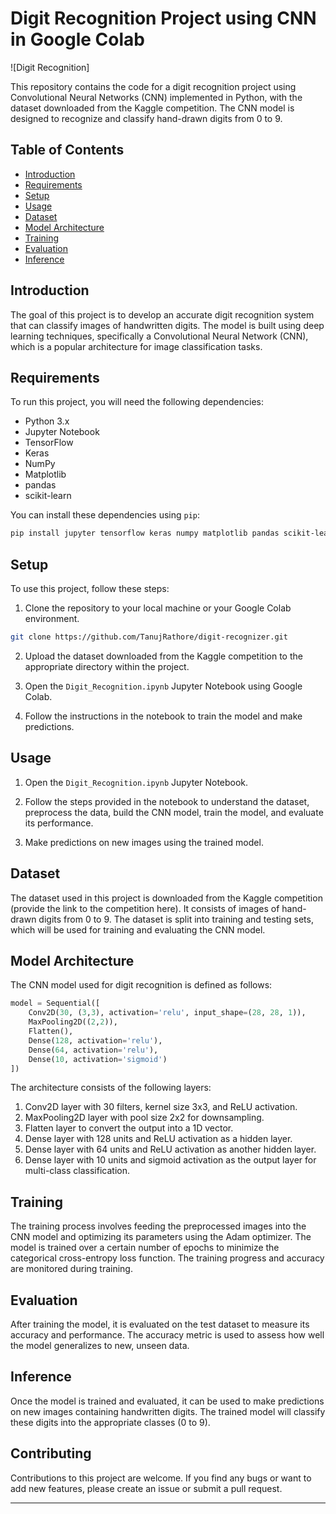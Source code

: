 # Digit Recognition Project using CNN in Google Colab

![Digit Recognition]

This repository contains the code for a digit recognition project using Convolutional Neural Networks (CNN) implemented in Python, with the dataset downloaded from the Kaggle competition. The CNN model is designed to recognize and classify hand-drawn digits from 0 to 9.

## Table of Contents

- [Introduction](#introduction)
- [Requirements](#requirements)
- [Setup](#setup)
- [Usage](#usage)
- [Dataset](#dataset)
- [Model Architecture](#model-architecture)
- [Training](#training)
- [Evaluation](#evaluation)
- [Inference](#inference)

## Introduction

The goal of this project is to develop an accurate digit recognition system that can classify images of handwritten digits. The model is built using deep learning techniques, specifically a Convolutional Neural Network (CNN), which is a popular architecture for image classification tasks.

## Requirements

To run this project, you will need the following dependencies:

- Python 3.x
- Jupyter Notebook
- TensorFlow
- Keras
- NumPy
- Matplotlib
- pandas
- scikit-learn

You can install these dependencies using `pip`:

```bash
pip install jupyter tensorflow keras numpy matplotlib pandas scikit-learn
```

## Setup

To use this project, follow these steps:

1. Clone the repository to your local machine or your Google Colab environment.

```bash
git clone https://github.com/TanujRathore/digit-recognizer.git
```

2. Upload the dataset downloaded from the Kaggle competition to the appropriate directory within the project.

3. Open the `Digit_Recognition.ipynb` Jupyter Notebook using Google Colab.

4. Follow the instructions in the notebook to train the model and make predictions.

## Usage

1. Open the `Digit_Recognition.ipynb` Jupyter Notebook.

2. Follow the steps provided in the notebook to understand the dataset, preprocess the data, build the CNN model, train the model, and evaluate its performance.

3. Make predictions on new images using the trained model.

## Dataset

The dataset used in this project is downloaded from the Kaggle competition (provide the link to the competition here). It consists of images of hand-drawn digits from 0 to 9. The dataset is split into training and testing sets, which will be used for training and evaluating the CNN model.

## Model Architecture

The CNN model used for digit recognition is defined as follows:

```python
model = Sequential([
    Conv2D(30, (3,3), activation='relu', input_shape=(28, 28, 1)),
    MaxPooling2D((2,2)),
    Flatten(),
    Dense(128, activation='relu'),
    Dense(64, activation='relu'),
    Dense(10, activation='sigmoid')
])
```

The architecture consists of the following layers:

1. Conv2D layer with 30 filters, kernel size 3x3, and ReLU activation.
2. MaxPooling2D layer with pool size 2x2 for downsampling.
3. Flatten layer to convert the output into a 1D vector.
4. Dense layer with 128 units and ReLU activation as a hidden layer.
5. Dense layer with 64 units and ReLU activation as another hidden layer.
6. Dense layer with 10 units and sigmoid activation as the output layer for multi-class classification.

## Training

The training process involves feeding the preprocessed images into the CNN model and optimizing its parameters using the Adam optimizer. The model is trained over a certain number of epochs to minimize the categorical cross-entropy loss function. The training progress and accuracy are monitored during training.

## Evaluation

After training the model, it is evaluated on the test dataset to measure its accuracy and performance. The accuracy metric is used to assess how well the model generalizes to new, unseen data.

## Inference

Once the model is trained and evaluated, it can be used to make predictions on new images containing handwritten digits. The trained model will classify these digits into the appropriate classes (0 to 9).

## Contributing

Contributions to this project are welcome. If you find any bugs or want to add new features, please create an issue or submit a pull request.

---
